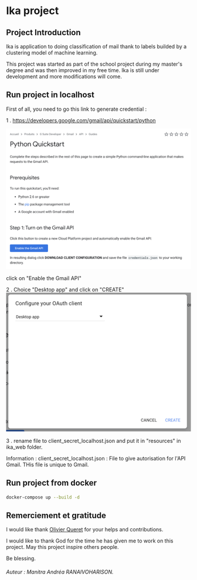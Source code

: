 # Ika project

## Project Introduction
Ika is application to doing classification of mail thank to labels builded by a clustering model of machine learning.

This project was started as part of the school project during my master's degree and was then improved in my free time.
Ika is still under development and more modifications will come.

## Run project in localhost

First of all, you need to go this link to generate credential :

1 . https://developers.google.com/gmail/api/quickstart/python

![Python Quickstart](docs/images/python_quickstart.png)

click on "Enable the Gmail API"

2 . Choice "Desktop app" and click on "CREATE"
![Generate Json](docs/images/python_quickstart_generate_json.png)

3 . rename file to client_secret_localhost.json and put it in "resources" in ika_web folder.

Information : client_secret_localhost.json : File to give autorisation for l'API Gmail. THis file is unique to Gmail.

## Run project from docker
```bash
docker-compose up --build -d
```


## Remerciement et gratitude
I would like thank <a href="https://github.com/LorgneSchilooch">Olivier Queret</a> for your helps and contributions.

I would like to thank God for the time he has given me to work on this project. May this project inspire others people.

Be blessing.

###### Auteur : *Manitra Andréa RANAIVOHARISON*. 
